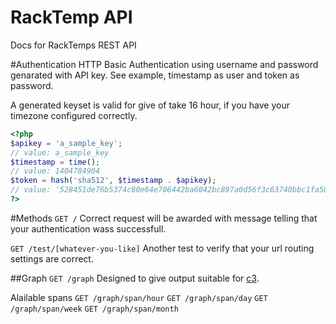 RackTemp API
============

Docs for RackTemps REST API

#Authentication
HTTP Basic Authentication using username and password genarated with API key.
See example, timestamp as user and token as password.

A generated keyset is valid for give of take 16 hour, if you have your timezone configured correctly.
```php
<?php
$apikey = 'a_sample_key';
// value: a_sample_key
$timestamp = time();
// value: 1404784904
$token = hash('sha512', $timestamp . $apikey);
// value: '528451de76b5374c80e64e706442ba6042bc897a0d56f3c63740bbc1fa58edc950b113e61f67f80d1e4bb10449834ce68c2d357329706ac905286dbc9b87634b'
?>
```

#Methods
`GET /`
Correct request will be awarded with message telling that your authentication wass successfull.

`GET /test/[whatever-you-like]`
Another test to verify that your url routing settings are correct.

##Graph
`GET /graph`
Designed to give output suitable for [c3](http://c3js.org/).

Alailable spans
`GET /graph/span/hour`
`GET /graph/span/day`
`GET /graph/span/week`
`GET /graph/span/month`
